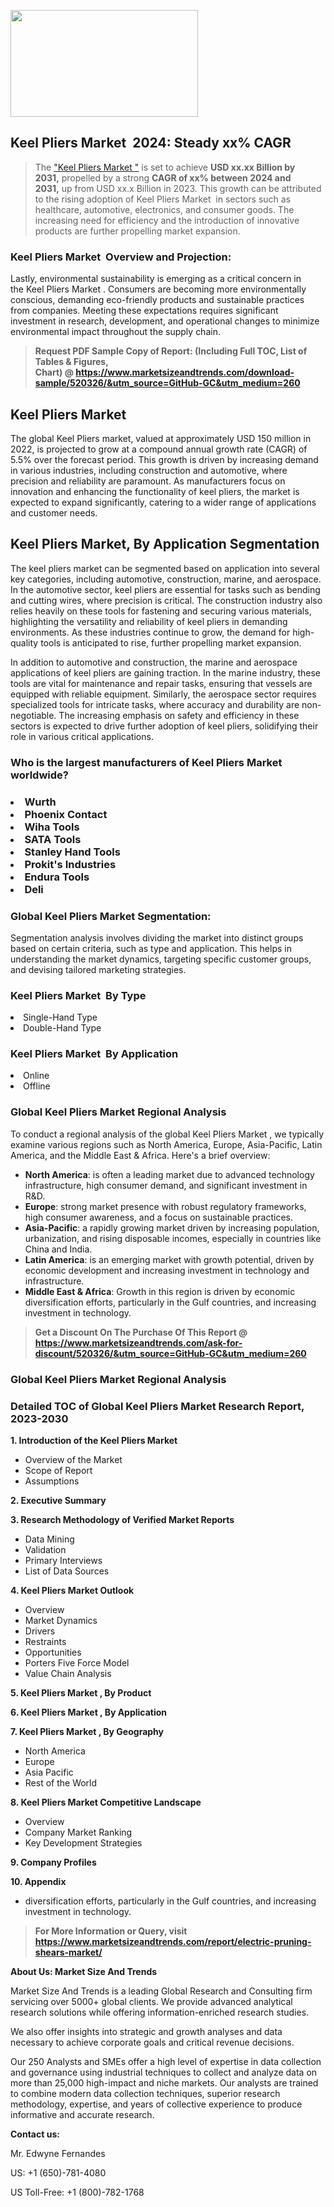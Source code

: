 <p><img class="alignnone size-medium wp-image-20088" src="https://ffe5etoiles.com/wp-content/uploads/2024/12/MST1-300x171.png" alt="" width="300" height="171" /></p><h2 id="ember46" class="ember-view reader-text-block__heading-2">Keel Pliers Market &nbsp;2024: Steady&nbsp;xx% CAGR</h2><blockquote id="ember47" class="ember-view reader-text-block__blockquote">The&nbsp;<a class="app-aware-link " href="https://www.marketsizeandtrends.com/download-sample/520326/&utm_source=GitHub-GC&utm_medium=260" target="_blank" data-test-app-aware-link="">"Keel Pliers Market "</a>&nbsp;is set to achieve&nbsp;<strong>USD&nbsp;xx.xx&nbsp;Billion by 2031,</strong>&nbsp;propelled by a strong&nbsp;<strong>CAGR of&nbsp;xx% between 2024 and 2031,</strong>&nbsp;up from USD xx.x Billion in 2023. This growth can be attributed to the rising adoption of&nbsp;Keel Pliers Market &nbsp;in sectors such as healthcare, automotive, electronics, and consumer goods. The increasing need for efficiency and the introduction of innovative products are further propelling market expansion.</blockquote><h3 id="ember48" class="ember-view reader-text-block__heading-3">Keel Pliers Market &nbsp;Overview and Projection:</h3><p id="ember49" class="ember-view reader-text-block__paragraph">Lastly, environmental sustainability is emerging as a critical concern in the&nbsp;Keel Pliers Market . Consumers are becoming more environmentally conscious, demanding eco-friendly products and sustainable practices from companies. Meeting these expectations requires significant investment in research, development, and operational changes to minimize environmental impact throughout the supply chain.</p><blockquote id="ember50" class="ember-view reader-text-block__blockquote"><strong>Request PDF Sample Copy of Report: (Including Full TOC, List of Tables &amp; Figures, Chart)&nbsp;@&nbsp;<strong><a href="https://www.marketsizeandtrends.com/download-sample/520326/&utm_source=GitHub-GC&utm_medium=260" target="_blank">https://www.marketsizeandtrends.com/download-sample/520326/&utm_source=GitHub-GC&utm_medium=260</a></strong></strong></blockquote><h3 class=""> <h2>Keel Pliers Market</h2><p>The global Keel Pliers market, valued at approximately USD 150 million in 2022, is projected to grow at a compound annual growth rate (CAGR) of 5.5% over the forecast period. This growth is driven by increasing demand in various industries, including construction and automotive, where precision and reliability are paramount. As manufacturers focus on innovation and enhancing the functionality of keel pliers, the market is expected to expand significantly, catering to a wider range of applications and customer needs.</p><h2>Keel Pliers Market, By Application Segmentation</h2><p>The keel pliers market can be segmented based on application into several key categories, including automotive, construction, marine, and aerospace. In the automotive sector, keel pliers are essential for tasks such as bending and cutting wires, where precision is critical. The construction industry also relies heavily on these tools for fastening and securing various materials, highlighting the versatility and reliability of keel pliers in demanding environments. As these industries continue to grow, the demand for high-quality tools is anticipated to rise, further propelling market expansion.</p><p>In addition to automotive and construction, the marine and aerospace applications of keel pliers are gaining traction. In the marine industry, these tools are vital for maintenance and repair tasks, ensuring that vessels are equipped with reliable equipment. Similarly, the aerospace sector requires specialized tools for intricate tasks, where accuracy and durability are non-negotiable. The increasing emphasis on safety and efficiency in these sectors is expected to drive further adoption of keel pliers, solidifying their role in various critical applications.</p></h3><h3 id="" class="">Who is the largest manufacturers of&nbsp;Keel Pliers Market worldwide?</h3><h3 class=""></Li><Li>Wurth</Li><Li> Phoenix Contact</Li><Li> Wiha Tools</Li><Li> SATA Tools</Li><Li> Stanley Hand Tools</Li><Li> Prokit's Industries</Li><Li> Endura Tools</Li><Li> Deli</h3><h3 id="ember53" class="ember-view reader-text-block__heading-3">Global&nbsp;Keel Pliers Market Segmentation:</h3><p id="ember54" class="ember-view reader-text-block__paragraph">Segmentation analysis involves dividing the market into distinct groups based on certain criteria, such as type and application. This helps in understanding the market dynamics, targeting specific customer groups, and devising tailored marketing strategies.</p><h3 id="" class="">Keel Pliers Market &nbsp;By Type</h3><p></Li><Li>Single-Hand Type</Li><Li> Double-Hand Type</p><h3 id="" class="">Keel Pliers Market &nbsp;By Application</h3><p class=""></Li><Li>Online</Li><Li> Offline</p><h3 id="ember62" class="ember-view reader-text-block__heading-3">Global Keel Pliers Market Regional Analysis</h3><p id="ember63" class="ember-view reader-text-block__paragraph">To conduct a regional analysis of the global Keel Pliers Market , we typically examine various regions such as North America, Europe, Asia-Pacific, Latin America, and the Middle East &amp; Africa. Here's a brief overview:</p><ul><li><strong>North America</strong>: is often a leading market due to advanced technology infrastructure, high consumer demand, and significant investment in R&amp;D.</li><li><strong>Europe</strong>: strong market presence with robust regulatory frameworks, high consumer awareness, and a focus on sustainable practices.</li><li><strong>Asia-Pacific</strong>: a rapidly growing market driven by increasing population, urbanization, and rising disposable incomes, especially in countries like China and India.</li><li><strong>Latin America</strong>: is an emerging market with growth potential, driven by economic development and increasing investment in technology and infrastructure.</li><li><strong>Middle East &amp; Africa</strong>: Growth in this region is driven by economic diversification efforts, particularly in the Gulf countries, and increasing investment in technology.</li></ul><blockquote id="ember61" class="ember-view reader-text-block__blockquote"><strong>Get a Discount On The Purchase Of This Report @ <strong><a href="https://html-cleaner.com/" target="">https://www.marketsizeandtrends.com/ask-for-discount/520326/&utm_source=GitHub-GC&utm_medium=260</a></strong></strong></blockquote><h3 id="ember62" class="ember-view reader-text-block__heading-3">Global Keel Pliers Market Regional Analysis</h3><h3 id="" class="">Detailed TOC of Global Keel Pliers Market Research Report, 2023-2030</h3><p id="" class=""><strong>1. Introduction of the Keel Pliers Market </strong></p><ul><li>Overview of the Market</li><li>Scope of Report</li><li>Assumptions</li></ul><p id="" class=""><strong>2. Executive Summary</strong></p><p id="" class=""><strong>3. Research Methodology of Verified Market Reports</strong></p><ul><li>Data Mining</li><li>Validation</li><li>Primary Interviews</li><li>List of Data Sources</li></ul><p id="" class=""><strong>4. Keel Pliers Market Outlook</strong></p><ul><li>Overview</li><li>Market Dynamics</li><li>Drivers</li><li>Restraints</li><li>Opportunities</li><li>Porters Five Force Model</li><li>Value Chain Analysis</li></ul><p id="" class=""><strong>5. Keel Pliers Market , By Product</strong></p><p id="" class=""><strong>6. Keel Pliers Market , By Application</strong></p><p id="" class=""><strong>7. Keel Pliers Market , By Geography</strong></p><ul><li>North America</li><li>Europe</li><li>Asia Pacific</li><li>Rest of the World</li></ul><p id="" class=""><strong>8. Keel Pliers Market Competitive Landscape</strong></p><ul><li>Overview</li><li>Company Market Ranking</li><li>Key Development Strategies</li></ul><p id="" class=""><strong>9. Company Profiles</strong></p><p id="" class=""><strong>10. Appendix</strong></p><ul><li>diversification efforts, particularly in the Gulf countries, and increasing investment in technology.</li></ul><blockquote id="ember65" class="ember-view reader-text-block__blockquote"><strong>For More Information or Query, visit <strong><strong><a href="https://html-cleaner.com/" target="">https://www.marketsizeandtrends.com/report/electric-pruning-shears-market/</a></strong></strong></strong></blockquote><p id="" class=""><strong>About Us: Market Size And Trends</strong></p><p id="" class="">Market Size And Trends is a leading Global Research and Consulting firm servicing over 5000+ global clients. We provide advanced analytical research solutions while offering information-enriched research studies.</p><p id="" class="">We also offer insights into strategic and growth analyses and data necessary to achieve corporate goals and critical revenue decisions.</p><p id="" class="">Our 250 Analysts and SMEs offer a high level of expertise in data collection and governance using industrial techniques to collect and analyze data on more than 25,000 high-impact and niche markets. Our analysts are trained to combine modern data collection techniques, superior research methodology, expertise, and years of collective experience to produce informative and accurate research.</p><p id="" class=""><strong>Contact us:</strong></p><p id="" class="">Mr. Edwyne Fernandes</p><p id="" class="">US: +1 (650)-781-4080</p><p id="" class="">US Toll-Free: +1 (800)-782-1768</p>
